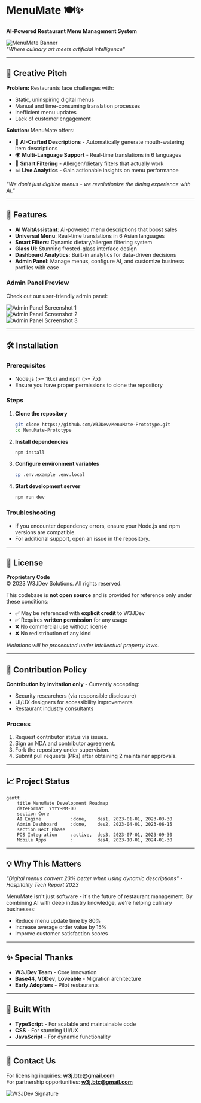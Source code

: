 # MenuMate 🍽️✨  
**AI-Powered Restaurant Menu Management System**  

![MenuMate Banner](https://placehold.co/1200x400/1e1b4b/white?text=MenuMate\nRevolutionizing%20Restaurant%20Menus%20with%20AI)  
*"Where culinary art meets artificial intelligence"*

---

## 🌟 Creative Pitch  
**Problem:** Restaurants face challenges with:  
- Static, uninspiring digital menus  
- Manual and time-consuming translation processes  
- Inefficient menu updates  
- Lack of customer engagement  

**Solution:** MenuMate offers:  
- 🤖 **AI-Crafted Descriptions** - Automatically generate mouth-watering item descriptions  
- 🌍 **Multi-Language Support** - Real-time translations in 6 languages  
- 📱 **Smart Filtering** - Allergen/dietary filters that actually work  
- 📊 **Live Analytics** - Gain actionable insights on menu performance  

*"We don't just digitize menus - we revolutionize the dining experience with AI."*

---

## 🚀 Features  
- **AI WaitAssistant**: Ai-powered menu descriptions that boost sales  
- **Universal Menu**: Real-time translations in 6 Asian languages  
- **Smart Filters**: Dynamic dietary/allergen filtering system  
- **Glass UI**: Stunning frosted-glass interface design  
- **Dashboard Analytics**: Built-in analytics for data-driven decisions  
- **Admin Panel**: Manage menus, configure AI, and customize business profiles with ease  

### Admin Panel Preview  
Check out our user-friendly admin panel:  

![Admin Panel Screenshot 1](https://github.com/user-attachments/assets/ad5eb9bb-5766-442a-b591-0bcf98628b46)  
![Admin Panel Screenshot 2](https://github.com/user-attachments/assets/3a1c4b14-d5ac-4d32-a725-c77db17a5093)  
![Admin Panel Screenshot 3](https://github.com/user-attachments/assets/87b0f5b2-c1c9-463c-9a30-214b5890411c)  

---

## 🛠️ Installation  
### Prerequisites  
- Node.js (>= 16.x) and npm (>= 7.x)  
- Ensure you have proper permissions to clone the repository  

### Steps  
1. **Clone the repository**  
   ```bash
   git clone https://github.com/W3JDev/MenuMate-Prototype.git
   cd MenuMate-Prototype
   ```  

2. **Install dependencies**  
   ```bash
   npm install
   ```  

3. **Configure environment variables**  
   ```bash
   cp .env.example .env.local
   ```  

4. **Start development server**  
   ```bash
   npm run dev
   ```  

### Troubleshooting  
- If you encounter dependency errors, ensure your Node.js and npm versions are compatible.  
- For additional support, open an issue in the repository.  

---

## 📜 License  
**Proprietary Code**  
© 2023 W3JDev Solutions. All rights reserved.  

This codebase is **not open source** and is provided for reference only under these conditions:  
- ✅ May be referenced with **explicit credit** to W3JDev  
- ✅ Requires **written permission** for any usage  
- ❌ No commercial use without license  
- ❌ No redistribution of any kind  

*Violations will be prosecuted under intellectual property laws.*

---

## 🤝 Contribution Policy  
**Contribution by invitation only** - Currently accepting:  
- Security researchers (via responsible disclosure)  
- UI/UX designers for accessibility improvements  
- Restaurant industry consultants  

### Process  
1. Request contributor status via issues.  
2. Sign an NDA and contributor agreement.  
3. Fork the repository under supervision.  
4. Submit pull requests (PRs) after obtaining 2 maintainer approvals.  

---

## 📈 Project Status  
```mermaid
gantt
    title MenuMate Development Roadmap
    dateFormat  YYYY-MM-DD
    section Core
    AI Engine           :done,    des1, 2023-01-01, 2023-03-30
    Admin Dashboard     :done,    des2, 2023-04-01, 2023-06-15
    section Next Phase
    POS Integration     :active,  des3, 2023-07-01, 2023-09-30
    Mobile Apps         :         des4, 2023-10-01, 2024-01-30
```  

---

## 💡 Why This Matters  
*"Digital menus convert 23% better when using dynamic descriptions"* - *Hospitality Tech Report 2023*  

MenuMate isn't just software - it's the future of restaurant management. By combining AI with deep industry knowledge, we're helping culinary businesses:  
- Reduce menu update time by 80%  
- Increase average order value by 15%  
- Improve customer satisfaction scores  

---

## ✨ Special Thanks  
- **W3JDev Team** - Core innovation  
- **Base44**, **V0Dev**, **Loveable** - Migration architecture  
- **Early Adopters** - Pilot restaurants  

---

## 🌟 Built With  
- **TypeScript** - For scalable and maintainable code  
- **CSS** - For stunning UI/UX  
- **JavaScript** - For dynamic functionality  

---

## 📧 Contact Us  
For licensing inquiries: **w3j.btc@gmail.com**  
For partnership opportunities: **w3j.btc@gmail.com**  

![W3JDev Signature](https://placehold.co/200x50/1e1b4b/white?text=W3JDev%20Approved)  
```


